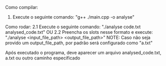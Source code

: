 Como compilar:

1.  Execute o seguinte comando: "g++ ./main.cpp -o analyse"

Como rodar:
2.1 Execute o seguinte comando: "./analyse code.txt analysed_code.txt"
OU
2.2 Preencha os slots nesse formato e execute: "./analyse <input_file_path> <output_file_path>"
NOTE: Caso não seja provido um output_file_path, por padrão será configurado como "a.txt"

Após executado o programa, deve aparecer um arquivo analysed_code.txt, a.txt ou outro caminho especificado
